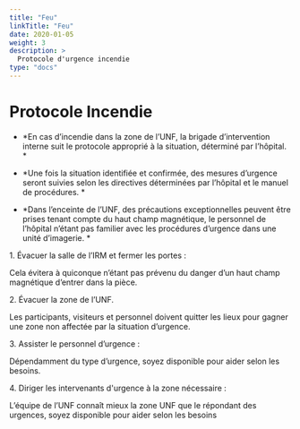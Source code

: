 ```yaml
---
title: "Feu"
linkTitle: "Feu"
date: 2020-01-05
weight: 3
description: >
  Protocole d'urgence incendie
type: "docs"  
---
```

# Protocole Incendie

-   *En cas d’incendie dans la zone de l’UNF, la brigade d’intervention interne suit le protocole approprié à la situation, déterminé par l’hôpital. *

-   *Une fois la situation identifiée et confirmée, des mesures d’urgence seront suivies selon les directives déterminées par l’hôpital et le manuel de procédures. *

-   *Dans l’enceinte de l’UNF, des précautions exceptionnelles peuvent être prises tenant compte du haut champ magnétique, le personnel de l’hôpital n’étant pas familier avec les procédures d’urgence dans une unité d’imagerie. *

1\. Évacuer la salle de l’IRM et fermer les portes :

Cela évitera à quiconque n’étant pas prévenu du danger d’un haut champ magnétique d’entrer dans la pièce.

2\. Évacuer la zone de l’UNF.

Les participants, visiteurs et personnel doivent quitter les lieux pour gagner une zone non affectée par la situation d’urgence.

3\. Assister le personnel d’urgence :

Dépendamment du type d’urgence, soyez disponible pour aider selon les besoins.

4\. Diriger les intervenants d'urgence à la zone nécessaire :

L’équipe de l’UNF connaît mieux la zone UNF que le répondant des urgences, soyez disponible pour aider selon les besoins

